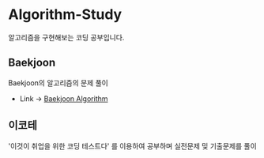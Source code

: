 # Algorithm-Study

알고리즘을 구현해보는 코딩 공부입니다.

## Baekjoon
Baekjoon의 알고리즘의 문제 풀이
* Link -> [Baekjoon Algorithm](https://www.acmicpc.net/)

## 이코테
'이것이 취업을 위한 코딩 테스트다' 를 이용하여 공부하며 실전문제 및 기출문제를 풀이
